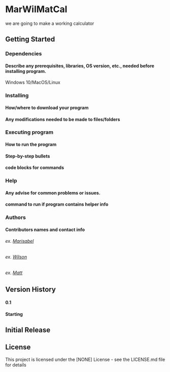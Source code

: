 # MarWilMatCal
we are going to make a working calculator

## Getting Started
### Dependencies
#### Describe any prerequisites, libraries, OS version, etc., needed before installing program.
Windows 10/MacOS/Linux

### Installing
#### How/where to download your program
#### Any modifications needed to be made to files/folders

### Executing program
#### How to run the program
#### Step-by-step bullets
#### code blocks for commands

### Help
#### Any advise for common problems or issues.
#### command to run if program contains helper info

### Authors
#### Contributors names and contact info
###### ex. [Marisabel](https://pages.github.com/)
###### ex. [Wilson](https://pages.github.com/)
###### ex. [Matt](https://pages.github.com/)


## Version History
#### 0.1
#### Starting 

## Initial Release

## License
This project is licensed under the [NONE] License - see the LICENSE.md file for details
